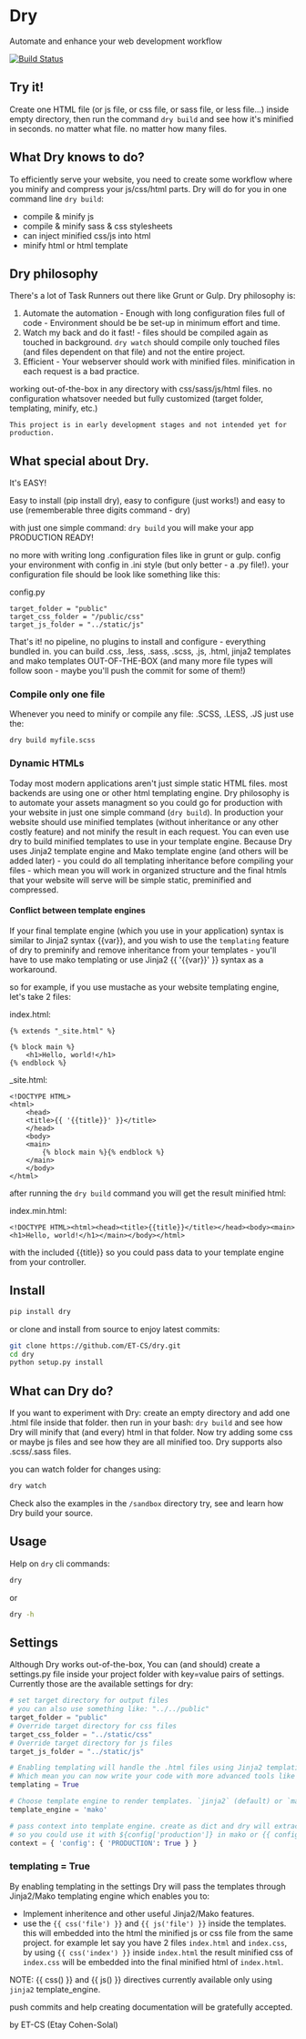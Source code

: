 Dry
===

Automate and enhance your web development workflow

[![Build Status](https://travis-ci.org/ET-CS/dry.svg?branch=master)](https://travis-ci.org/ET-CS/dry)

## Try it!

Create one HTML file (or js file, or css file, or sass file, or less file...) inside empty directory,
then run the command `dry build` and see how it's minified in seconds. no matter what file. no matter how many files.

## What Dry knows to do?

To efficiently serve your website, you need to create some workflow where you minify and compress your js/css/html parts.
Dry will do for you in one command line `dry build`:

* compile & minify js
* compile & minify sass & css stylesheets
* can inject minified css/js into html
* minify html or html template

## Dry philosophy

There's a lot of Task Runners out there like Grunt or Gulp. Dry philosophy is:

1. Automate the automation - Enough with long configuration files full of code - Environment should be be set-up in minimum effort and time.
2. Watch my back and do it fast! - files should be compiled again as touched in background. `dry watch` should compile only touched files (and files dependent on that file) and not the entire project.
3. Efficient - Your webserver should work with minified files. minification in each request is a bad practice.

working out-of-the-box in any directory with css/sass/js/html files. no configuration whatsover needed but fully customized (target folder, templating, minify, etc.)

    This project is in early development stages and not intended yet for production.

## What special about Dry.

It's EASY!

Easy to install (pip install dry), easy to configure (just works!) and easy to use (rememberable three digits command - dry)

with just one simple command: `dry build` you will make your app PRODUCTION READY!

no more with writing long .configuration files like in grunt or gulp. config your environment with config in .ini style (but only better - a .py file!).
your configuration file should be look like something like this:

config.py
```
target_folder = "public"
target_css_folder = "/public/css"
target_js_folder = "../static/js"
```

That's it! no pipeline, no plugins to install and configure - everything bundled in. you can build .css, .less, .sass, .scss, .js, .html, jinja2 templates and mako templates OUT-OF-THE-BOX (and many more file types will follow soon - maybe you'll push the commit for some of them!)

### Compile only one file

Whenever you need to minify or compile any file: .SCSS, .LESS, .JS just use the:
```
dry build myfile.scss
```

### Dynamic HTMLs
Today most modern applications aren't just simple static HTML files. most backends are using one or other html templating engine.
Dry philosophy is to automate your assets managment so you could go for production with your website in just one simple command (`dry build`). 
In production your website should use minified templates (without inheritance or any other costly feature) and not minify the result in each request.
You can even use dry to build minified templates to use in your template engine.
Because Dry uses Jinja2 template engine and Mako template engine (and others will be added later) - you could do all templating inheritance before compiling your files - which mean you will work in organized structure and the final htmls that your website will serve will be simple static, preminified and compressed.

#### Conflict between template engines

If your final template engine (which you use in your application) syntax is similar to Jinja2 syntax {{var}}, and you wish to use the `templating` feature of dry to preminify and remove inheritance from your templates - you'll have to use mako templating or use Jinja2 {{ '{{var}}' }} syntax as a workaround.

so for example, if you use mustache as your website templating engine, let's take 2 files:

index.html:
```
{% extends "_site.html" %}

{% block main %}
    <h1>Hello, world!</h1>
{% endblock %}
```

_site.html:
```
<!DOCTYPE HTML>
<html>
    <head>
	<title>{{ '{{title}}' }}</title>
    </head>
    <body>
	<main>
	    {% block main %}{% endblock %}
	</main>
    </body>
</html>
```

after running the `dry build` command you will get the result minified html:

index.min.html:
```
<!DOCTYPE HTML><html><head><title>{{title}}</title></head><body><main><h1>Hello, world!</h1></main></body></html>
```
with the included {{title}} so you could pass data to your template engine from your controller.

## Install

```bash
pip install dry
```

or clone and install from source to enjoy latest commits:
```bash
git clone https://github.com/ET-CS/dry.git
cd dry
python setup.py install
```

## What can Dry do?

If you want to experiment with Dry: create an empty directory and add one .html file inside that folder. then run in your bash: `dry build` and see how Dry will minify that (and every) html in that folder. Now try adding some css or maybe js files and see how they are all minified too.
Dry supports also .scss/.sass files.

you can watch folder for changes using:
```bash
dry watch
```

Check also the examples in the `/sandbox` directory try, see and learn how Dry build your source.

## Usage

Help on `dry` cli commands:
```bash
dry
```
or
```bash
dry -h
```

## Settings
Although Dry works out-of-the-box, You can (and should) create a settings.py file inside your project folder with key=value pairs of settings.
Currently those are the available settings for dry:
```python
# set target directory for output files
# you can also use something like: "../../public"
target_folder = "public"
# Override target directory for css files
target_css_folder = "../static/css"
# Override target directory for js files
target_js_folder = "../static/js"

# Enabling templating will handle the .html files using Jinja2 templating engine,
# Which mean you can now write your code with more advanced tools like inheritance.
templating = True

# Choose template engine to render templates. `jinja2` (default) or `mako`. applicable only when templating = True
template_engine = 'mako'

# pass context into template engine. create as dict and dry will extract it when passing it to template engine,
# so you could use it with ${config['production']} in mako or {{ config.production }} in jinja2.
context = { 'config': { 'PRODUCTION': True } }

```

### templating = True
By enabling templating in the settings Dry will pass the templates through Jinja2/Mako templating engine
which enables you to:
* Implement inheritence and other useful Jinja2/Mako features.
* use the `{{ css('file') }}` and `{{ js('file') }}` inside the templates. this will embedded into the html the minified js or css file from the same project. for example let say you have 2 files `index.html` and `index.css`, by using `{{ css('index') }}` inside `index.html` the result minified css of `index.css` will be embedded into the final minified html of `index.html`.

NOTE: {{ css() }} and {{ js() }} directives currently available only using `jinja2` template_engine.

push commits and help creating documentation will be gratefully accepted.

by ET-CS (Etay Cohen-Solal)

